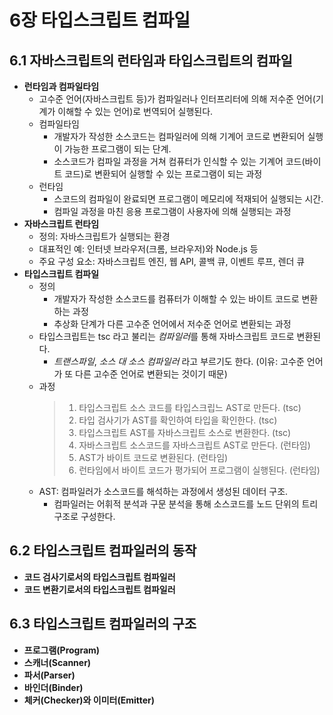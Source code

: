 # 6장 타입스크립트 컴파일 

## 6.1 자바스크립트의 런타임과 타입스크립트의 컴파일
- **런타임과 컴파일타임**
  - 고수준 언어(자바스크립트 등)가 컴파일러나 인터프리터에 의해 저수준 언어(기계가 이해할 수 있는 언어)로 번역되어 실행된다.
  - 컴파일타임
    - 개발자가 작성한 소스코드는 컴파일러에 의해 기계어 코드로 변환되어 실행이 가능한 프로그램이 되는 단계.
    - 소스코드가 컴파일 과정을 거쳐 컴퓨터가 인식할 수 있는 기계어 코드(바이트 코드)로 변환되어 실행할 수 있는 프로그램이 되는 과정
  - 런타임
    - 스코드의 컴파일이 완료되면 프로그램이 메모리에 적재되어 실행되는 시간.
    - 컴파일 과정을 마친 응용 프로그램이 사용자에 의해 실행되는 과정 
- **자바스크립트 런타임**
  - 정의: 자바스크립트가 실행되는 환경
  - 대표적인 예: 인터넷 브라우저(크롬, 브라우저)와 Node.js 등
  - 주요 구성 요소: 자바스크립트 엔진, 웹 API, 콜백 큐, 이벤트 루프, 렌더 큐
- **타입스크립트 컴파일**
  - 정의
    - 개발자가 작성한 소스코드를 컴퓨터가 이해할 수 있는 바이트 코드로 변환하는 과정
    - 추상화 단계가 다른 고수준 언어에서 저수준 언어로 변환되는 과정
  - 타입스크립트는 tsc 라고 불리는 *컴파일러*를 통해 자바스크립트 코드로 변환된다.
    - *트랜스파일*, *소스 대 소스 컴파일러* 라고 부르기도 한다. (이유: 고수준 언어가 또 다른 고수준 언어로 변환되는 것이기 때문)
  - 과정
    > 1) 타입스크립트 소스 코드를 타입스크립느 AST로 만든다. (tsc)
    > 2) 타입 검사기가 AST를 확인하여 타입을 확인한다. (tsc)
    > 3) 타입스크립트 AST를 자바스크립트 소스로 변환한다. (tsc)
    > 4) 자바스크립트 소스코드를 자바스크립트 AST로 만든다. (런타임)
    > 5) AST가 바이트 코드로 변환된다. (런타임)
    > 6) 런타임에서 바이트 코드가 평가되어 프로그램이 실행된다. (런타임)
  - AST: 컴파일러가 소스코드를 해석하는 과정에서 생성된 데이터 구조.
    - 컴파일러는 어휘적 분석과 구문 분석을 통해 소스코드를 노드 단위의 트리 구조로 구성한다.

## 6.2 타입스크립트 컴파일러의 동작
- **코드 검사기로서의 타입스크립트 컴파일러**
- **코드 변환기로서의 타입스크립트 컴파일러**


## 6.3 타입스크립트 컴파일러의 구조
- **프로그램(Program)**
- **스캐너(Scanner)**
- **파서(Parser)**
- **바인더(Binder)**
- **체커(Checker)와 이미터(Emitter)**
